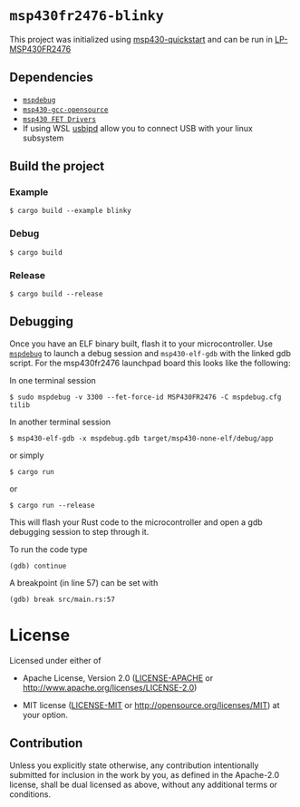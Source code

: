 # `msp430fr2476-blinky`

This project was initialized using [msp430-quickstart](https://github.com/rust-embedded/msp430-quickstart) and can be run in [LP-MSP430FR2476](https://www.ti.com/tool/LP-MSP430FR2476)
## Dependencies

- [`mspdebug`](https://github.com/dlbeer/mspdebug)
- [`msp430-gcc-opensource`](https://www.ti.com/tool/MSP430-GCC-OPENSOURCE#downloads)
- [`msp430 FET Drivers`](https://software-dl.ti.com/msp430/msp430_public_sw/mcu/msp430/MSP430_FET_Drivers/latest/index_FDS.html)
- If using WSL [usbipd](https://github.com/dorssel/usbipd-win) allow you to connect USB with your linux subsystem

## Build the project

### Example
``` console
$ cargo build --example blinky
```

### Debug
```console
$ cargo build
```

### Release
```console
$ cargo build --release
```

## Debugging 
Once you have an ELF binary built, flash it to your microcontroller. Use [`mspdebug`](https://github.com/dlbeer/mspdebug) to launch a debug session and `msp430-elf-gdb` with the linked gdb script. For the msp430fr2476 launchpad board this looks like the following:

   In one terminal session
   ```console
   $ sudo mspdebug -v 3300 --fet-force-id MSP430FR2476 -C mspdebug.cfg tilib
   ```

   In another terminal session
   ```console
   $ msp430-elf-gdb -x mspdebug.gdb target/msp430-none-elf/debug/app
   ```

   or simply
   ```console
   $ cargo run
   ```

   or
   ```console
   $ cargo run --release
   ```

   This will flash your Rust code to the microcontroller and open a gdb debugging session to step through it.

   To run the code type 
   ```console
   (gdb) continue
   ```

   A breakpoint (in line 57) can be set with
   ```console
   (gdb) break src/main.rs:57
   ```

# License

Licensed under either of

- Apache License, Version 2.0 ([LICENSE-APACHE](LICENSE-APACHE) or
  http://www.apache.org/licenses/LICENSE-2.0)

- MIT license ([LICENSE-MIT](LICENSE-MIT) or http://opensource.org/licenses/MIT)
  at your option.

## Contribution

Unless you explicitly state otherwise, any contribution intentionally submitted
for inclusion in the work by you, as defined in the Apache-2.0 license, shall be
dual licensed as above, without any additional terms or conditions.
